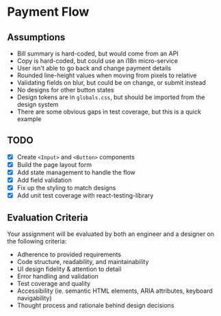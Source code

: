 # Payment Flow

## Assumptions

- Bill summary is hard-coded, but would come from an API
- Copy is hard-coded, but could use an i18n micro-service
- User isn't able to go back and change payment details
- Rounded line-height values when moving from pixels to relative
- Validating fields on blur, but could be on change, or submit instead
- No designs for other button states
- Design tokens are in `globals.css`, but should be imported from the design system
- There are some obvious gaps in test coverage, but this is a quick example

## TODO

- [x] Create `<Input>` and `<Button>` components
- [x] Build the page layout form
- [x] Add state management to handle the flow
- [x] Add field validation
- [x] Fix up the styling to match designs
- [x] Add unit test coverage with react-testing-library

## Evaluation Criteria

Your assignment will be evaluated by both an engineer and a designer on the following criteria:

- Adherence to provided requirements
- Code structure, readability, and maintainability
- UI design fidelity & attention to detail
- Error handling and validation
- Test coverage and quality
- Accessibility (ie. semantic HTML elements, ARIA attributes, keyboard navigability)
- Thought process and rationale behind design decisions
